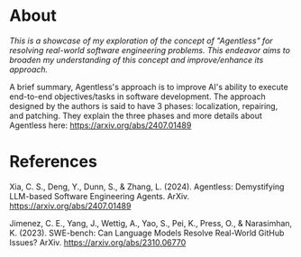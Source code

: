 # About
*This is a showcase of my exploration of the concept of "Agentless" for resolving real-world software engineering problems. This endeavor aims to broaden my understanding of this concept and improve/enhance its approach.*

A brief summary, Agentless's approach is to improve AI's ability to execute end-to-end objectives/tasks in software development. The approach designed by the authors is said to have 3 phases: localization, repairing, and patching. They explain the three phases and more details about Agentless here: https://arxiv.org/abs/2407.01489

# References
Xia, C. S., Deng, Y., Dunn, S., & Zhang, L. (2024). Agentless: Demystifying LLM-based Software Engineering Agents. ArXiv. https://arxiv.org/abs/2407.01489

Jimenez, C. E., Yang, J., Wettig, A., Yao, S., Pei, K., Press, O., & Narasimhan, K. (2023). SWE-bench: Can Language Models Resolve Real-World GitHub Issues? ArXiv. https://arxiv.org/abs/2310.06770
